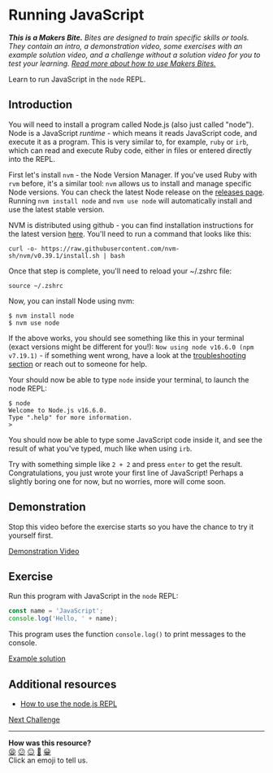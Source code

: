# Running JavaScript

_**This is a Makers Bite.** Bites are designed to train specific skills or tools. They
contain an intro, a demonstration video, some exercises with an example solution video,
and a challenge without a solution video for you to test your learning. [Read more about
how to use Makers
Bites.](https://github.com/makersacademy/course/blob/main/labels/bites.md)_

Learn to run JavaScript in the `node` REPL.

## Introduction

You will need to install a program called Node.js (also just called "node"). Node is a
JavaScript *runtime* - which means it reads JavaScript code, and execute it as a program.
This is very similar to, for example, `ruby` or `irb`, which can read and execute Ruby
code, either in files or entered directly into the REPL.

First let's install `nvm` - the Node Version Manager. If you've used Ruby with `rvm`
before, it's a similar tool: `nvm` allows us to install and manage specific Node versions.
You can check the latest Node release on the [releases
page](https://nodejs.org/en/about/releases/). Running `nvm install node` and `nvm use
node` will automatically install and use the latest stable version.

NVM is distributed using github - you can find installation instructions for the latest
version [here](https://github.com/nvm-sh/nvm#installing-and-updating). You'll need to run
a command that looks like this: 

```
curl -o- https://raw.githubusercontent.com/nvm-sh/nvm/v0.39.1/install.sh | bash
```

Once that step is complete, you'll need to reload your ~/.zshrc file:

```
source ~/.zshrc
```

Now, you can install Node using nvm:

```
$ nvm install node
$ nvm use node
```

If the above works, you should see something like this in your terminal (exact versions
might be different for you!): `Now using node v16.6.0 (npm v7.19.1)` - if something went
wrong, have a look at the [troubleshooting
section](https://github.com/nvm-sh/nvm#troubleshooting-on-macos) or reach out to someone
for help.

Your should now be able to type `node` inside your terminal, to launch the node REPL: 
```
$ node
Welcome to Node.js v16.6.0.
Type ".help" for more information.
> 
```

You should now be able to type some JavaScript code inside it, and see the result of what
you've typed, much like when using `irb`. 

Try with something simple like `2 + 2` and press `enter` to get the result.
Congratulations, you just wrote your first line of JavaScript! Perhaps a slightly boring
one for now, but no worries, more will come soon.

## Demonstration

Stop this video before the exercise starts so you have the chance to try it yourself
first.

[Demonstration Video](https://www.youtube.com/watch?v=dHwxu0T-M0g)

## Exercise

Run this program with JavaScript in the `node` REPL:

```javascript
const name = 'JavaScript';
console.log('Hello, ' + name);
```

This program uses the function `console.log()` to print messages to the console.

[Example solution](https://youtu.be/dHwxu0T-M0g?t=233)

## Additional resources

 * [How to use the node.js REPL](https://nodejs.org/en/knowledge/REPL/how-to-use-nodejs-repl/)


[Next Challenge](02_running_files.md)

<!-- BEGIN GENERATED SECTION DO NOT EDIT -->

---

**How was this resource?**  
[😫](https://airtable.com/shrUJ3t7KLMqVRFKR?prefill_Repository=makersacademy%2Fjavascript-fundamentals&prefill_File=bites%2F01_running_javascript.md&prefill_Sentiment=😫) [😕](https://airtable.com/shrUJ3t7KLMqVRFKR?prefill_Repository=makersacademy%2Fjavascript-fundamentals&prefill_File=bites%2F01_running_javascript.md&prefill_Sentiment=😕) [😐](https://airtable.com/shrUJ3t7KLMqVRFKR?prefill_Repository=makersacademy%2Fjavascript-fundamentals&prefill_File=bites%2F01_running_javascript.md&prefill_Sentiment=😐) [🙂](https://airtable.com/shrUJ3t7KLMqVRFKR?prefill_Repository=makersacademy%2Fjavascript-fundamentals&prefill_File=bites%2F01_running_javascript.md&prefill_Sentiment=🙂) [😀](https://airtable.com/shrUJ3t7KLMqVRFKR?prefill_Repository=makersacademy%2Fjavascript-fundamentals&prefill_File=bites%2F01_running_javascript.md&prefill_Sentiment=😀)  
Click an emoji to tell us.

<!-- END GENERATED SECTION DO NOT EDIT -->
